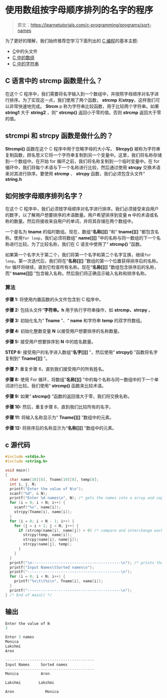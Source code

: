 # 使用数组按字母顺序排列的名字的程序

> 原文：<https://learnetutorials.com/c-programming/programs/sort-names>

为了更好的理解，我们始终推荐您学习下面列出的 [C 编程](../ "C programming")的基本主题:

*   [C](../../c-programming/header-files)中的头文件
*   [C 中的数组](../../c-programming/array)
*   [C 中的字符串](../../c-programming/strings)

## C 语言中的 strcmp 函数是什么？

在这个 C 程序中，我们需要将名字输入到一个数组中，并按照字母顺序对名字进行排序。为了实现这一点，我们使用了两个函数， **strcmp** 和**strpy**，这样我们可以非常快速地完成。 **Strcm** p 称为字符串比较函数，用于比较两个字符串。如果 **string1** 大于 **string2** ，则“ **strcmp()** 返回小于零的值。否则 **strcmp** 返回大于零的值。

## strcmpi 和 strcpy 函数是做什么的？

**Strcmpi()** 函数在这个 C 程序中用于忽略字母的大小写。 **Strcpy()** 被称为字符串复制函数，顾名思义它将一个字符串复制到另一个变量中。这里，我们将名称存储到一个数组中。在开始 for 循环之前，我们将名称复制到一个临时变量中。在 for 循环中，我们将每个术语与下一个名称进行比较，然后通过使用 **strcpy** 交换术语来对其进行排序。要使用 **strcmp** 、 **strcpy** 函数，我们必须包含头文件“ **string.h**

## 如何按字母顺序排列名字？

在这个 C 程序中，我们必须按字母顺序对名字进行排序。我们必须接受来自用户的数字，以了解用户想要排序的术语数量。用户希望排序到变量 **n** 中的术语或名称的数量。然后将接收来自用户的单词，并将其存储在两个数组中。

一个是名为 **tname** 的临时数组。现在，数组“**名称[][]** ”和“ **tname[][]** ”都包含名称。使用`for loop`，我们必须将数组“ **name[][]** ”中的名称与同一数组的下一个名称进行比较。为了比较名称，我们在 C 语言中使用了“ **strcmp()** ”函数。

如果第一个名字大于第二个，我们将第一个名字和第二个名字互换，继续`for loop`。第一次迭代后，我们将在“**名称[][]** ”数组的第一个位置获得排序后的名称。for 循环将继续，直到它检查所有名称。现在“**名称[][]** ”数组包含排序后的名称，而“ **tname[][]** ”包含输入名称。然后我们将正确显示输入名称和排序名称。

### 算法

**步骤 1:** 将使用内置函数的头文件包含到 C 程序中。

**步骤 2:** 包括头文件“**字符串。h** 用于执行字符串操作，如 **strcmp、strcpy** 。

**步骤 3:** 初始化名为“ **Tname** ”、“ **name** 和字符串 **temp** 的双字符数组。

**步骤 4:** 初始化整数变量 **N** 以接受用户想要排序的名称数量。

**步骤 5:** 接受用户想要排序到 **N** 中的姓名数量。

**STEP 6:** 接受用户的名字进入数组“**名字[][]** ”，然后使用“ **strcpy()** ”函数将名字复制到“ **Tname[][]** ”。

**步骤 7:** 重复步骤 6，直到我们接受用户的所有姓名。

**步骤 8:** 使用 For 循环，将数组“**名称[][]** ”中的每个名称与同一数组中的下一个单词进行比较。我们使用“ **strcmp()** 函数来比较术语。

**步骤 9:** 如果“ **strcmp()** ”函数的返回值大于零，我们将交换名称。

**步骤 10:** 然后，重复步骤 8，直到我们比较所有的名字。

**步骤 11:** 将输入名称显示为“ **Tname[][]** ”数组中的元素。

**步骤 12:** 将排序后的名称显示为“**名称[][]** ”数组中的元素。

## c 源代码

```c
#include <stdio.h>
#include <string.h>

void main()
{
  char name[10][8], Tname[10][8], temp[8];
  int i, j, N;
  printf("Enter the value of N\n");
  scanf("%d", & N);
  printf("Enter %d names\n", N); /* gets the names into a array and copy it into temporary array*/
  for (i = 0; i < N; i++) {
    scanf("%s", name[i]);
    strcpy(Tname[i], name[i]);
  }
  for (i = 0; i < N - 1; i++) {
    for (j = i + 1; j < N; j++) {
      if (strcmp(name[i], name[j]) > 0) /* compare and interchange each name to get sorted in the alphabetic order */ {
        strcpy(temp, name[i]);
        strcpy(name[i], name[j]);
        strcpy(name[j], temp);
      }
    }
  }
  printf("\n----------------------------------------\n"); /* prints the names in the alphabetic order */
  printf("Input Names\tSorted names\n");
  printf("------------------------------------------\n");
  for (i = 0; i < N; i++) {
    printf("%s\t\t%s\n", Tname[i], name[i]);
  }
  printf("------------------------------------------\n");
} /* End of main() */

```

## 输出

```c
Enter the value of N
3

Enter 3 names
Monica
Lakshmi
Aron

----------------------------------------
Input Names     Sorted names
----------------------------------------
Monica          Aron

Lakshmi        Lakshmi

Aron              Monica
```